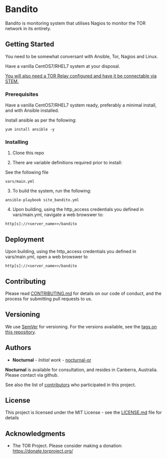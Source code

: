 # Bandito 
Bandito is monitoring system that utilises Nagios to monitor the TOR network in its entirety.   

## Getting Started

You need to be somewhat conversant with Ansible, Tor, Nagios and Linux.

Have a vanilla CentOS7/RHEL7 system at your disposal.

[You will also need a TOR Relay configured and have it be connectable via STEM.](https://stem.torproject.org/tutorials/the_little_relay_that_could.html)

### Prerequisites

Have a vanilla CentOS7/RHEL7 system ready, preferably a minimal install, and with Ansible installed.

Install ansible as per the following:

```
yum install ansible -y
```

### Installing

1. Clone this repo

2. There are variable definitions required prior to install:

See the following file

```
vars/main.yml
```

3. To build the system, run the following:

```
ansible-playbook site_bandito.yml
```

4. Upon building, using the http_access credentials you defined in vars/main.yml, navigate a web browswer to:

```
http[s]://<server_name>>/bandito
```

## Deployment

Upon building, using the http_access credentials you defined in vars/main.yml, open a web browswer to 

```
http[s]://<server_name>>/bandito
```

## Contributing

Please read [CONTRIBUTING.md](https://gist.github.com/PurpleBooth/b24679402957c63ec426) for details on our code of conduct, and the process for submitting pull requests to us.

## Versioning

We use [SemVer](http://semver.org/) for versioning. For the versions available, see the [tags on this repository](https://github.com/your/project/tags). 

## Authors
* **Nocturnal** - *Initial work* - [nocturnal-or](https://github.com/nocturnal-or)

**Nocturnal** is available for consultation, and resides in Canberra, Australia. Please contact via github. 

See also the list of [contributors](https://github.com/your/project/contributors) who participated in this project.

## License

This project is licensed under the MIT License - see the [LICENSE.md](LICENSE.md) file for details

## Acknowledgments

* The TOR Project. Please consider making a donation: https://donate.torproject.org/
